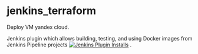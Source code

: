 # jenkins_terraform
Deploy VM yandex cloud.

Jenkins plugin which allows building, testing, and using Docker images from Jenkins Pipeline projects
[![Jenkins Plugin Installs](https://img.shields.io/jenkins/plugin/i/docker-workflow.svg?color=blue)](https://plugins.jenkins.io/docker-workflow) .
